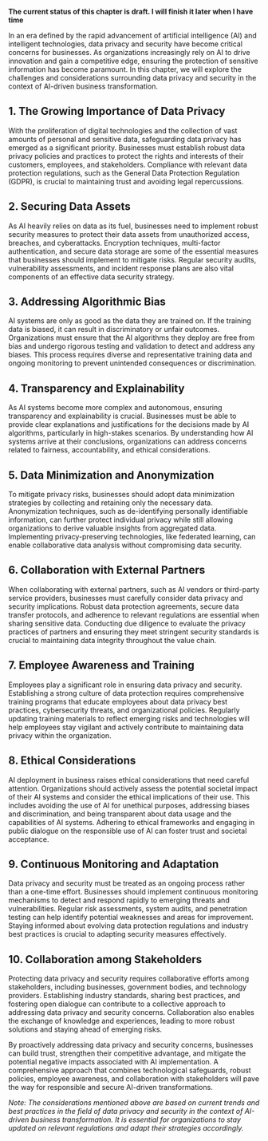 **The current status of this chapter is draft. I will finish it later when I have time**

In an era defined by the rapid advancement of artificial intelligence (AI) and intelligent technologies, data privacy and security have become critical concerns for businesses. As organizations increasingly rely on AI to drive innovation and gain a competitive edge, ensuring the protection of sensitive information has become paramount. In this chapter, we will explore the challenges and considerations surrounding data privacy and security in the context of AI-driven business transformation.

**1. The Growing Importance of Data Privacy**
---------------------------------------------

With the proliferation of digital technologies and the collection of vast amounts of personal and sensitive data, safeguarding data privacy has emerged as a significant priority. Businesses must establish robust data privacy policies and practices to protect the rights and interests of their customers, employees, and stakeholders. Compliance with relevant data protection regulations, such as the General Data Protection Regulation (GDPR), is crucial to maintaining trust and avoiding legal repercussions.

**2. Securing Data Assets**
---------------------------

As AI heavily relies on data as its fuel, businesses need to implement robust security measures to protect their data assets from unauthorized access, breaches, and cyberattacks. Encryption techniques, multi-factor authentication, and secure data storage are some of the essential measures that businesses should implement to mitigate risks. Regular security audits, vulnerability assessments, and incident response plans are also vital components of an effective data security strategy.

**3. Addressing Algorithmic Bias**
----------------------------------

AI systems are only as good as the data they are trained on. If the training data is biased, it can result in discriminatory or unfair outcomes. Organizations must ensure that the AI algorithms they deploy are free from bias and undergo rigorous testing and validation to detect and address any biases. This process requires diverse and representative training data and ongoing monitoring to prevent unintended consequences or discrimination.

**4. Transparency and Explainability**
--------------------------------------

As AI systems become more complex and autonomous, ensuring transparency and explainability is crucial. Businesses must be able to provide clear explanations and justifications for the decisions made by AI algorithms, particularly in high-stakes scenarios. By understanding how AI systems arrive at their conclusions, organizations can address concerns related to fairness, accountability, and ethical considerations.

**5. Data Minimization and Anonymization**
------------------------------------------

To mitigate privacy risks, businesses should adopt data minimization strategies by collecting and retaining only the necessary data. Anonymization techniques, such as de-identifying personally identifiable information, can further protect individual privacy while still allowing organizations to derive valuable insights from aggregated data. Implementing privacy-preserving technologies, like federated learning, can enable collaborative data analysis without compromising data security.

**6. Collaboration with External Partners**
-------------------------------------------

When collaborating with external partners, such as AI vendors or third-party service providers, businesses must carefully consider data privacy and security implications. Robust data protection agreements, secure data transfer protocols, and adherence to relevant regulations are essential when sharing sensitive data. Conducting due diligence to evaluate the privacy practices of partners and ensuring they meet stringent security standards is crucial to maintaining data integrity throughout the value chain.

**7. Employee Awareness and Training**
--------------------------------------

Employees play a significant role in ensuring data privacy and security. Establishing a strong culture of data protection requires comprehensive training programs that educate employees about data privacy best practices, cybersecurity threats, and organizational policies. Regularly updating training materials to reflect emerging risks and technologies will help employees stay vigilant and actively contribute to maintaining data privacy within the organization.

**8. Ethical Considerations**
-----------------------------

AI deployment in business raises ethical considerations that need careful attention. Organizations should actively assess the potential societal impact of their AI systems and consider the ethical implications of their use. This includes avoiding the use of AI for unethical purposes, addressing biases and discrimination, and being transparent about data usage and the capabilities of AI systems. Adhering to ethical frameworks and engaging in public dialogue on the responsible use of AI can foster trust and societal acceptance.

**9. Continuous Monitoring and Adaptation**
-------------------------------------------

Data privacy and security must be treated as an ongoing process rather than a one-time effort. Businesses should implement continuous monitoring mechanisms to detect and respond rapidly to emerging threats and vulnerabilities. Regular risk assessments, system audits, and penetration testing can help identify potential weaknesses and areas for improvement. Staying informed about evolving data protection regulations and industry best practices is crucial to adapting security measures effectively.

**10. Collaboration among Stakeholders**
----------------------------------------

Protecting data privacy and security requires collaborative efforts among stakeholders, including businesses, government bodies, and technology providers. Establishing industry standards, sharing best practices, and fostering open dialogue can contribute to a collective approach to addressing data privacy and security concerns. Collaboration also enables the exchange of knowledge and experiences, leading to more robust solutions and staying ahead of emerging risks.

By proactively addressing data privacy and security concerns, businesses can build trust, strengthen their competitive advantage, and mitigate the potential negative impacts associated with AI implementation. A comprehensive approach that combines technological safeguards, robust policies, employee awareness, and collaboration with stakeholders will pave the way for responsible and secure AI-driven transformations.

*Note: The considerations mentioned above are based on current trends and best practices in the field of data privacy and security in the context of AI-driven business transformation. It is essential for organizations to stay updated on relevant regulations and adapt their strategies accordingly.*

